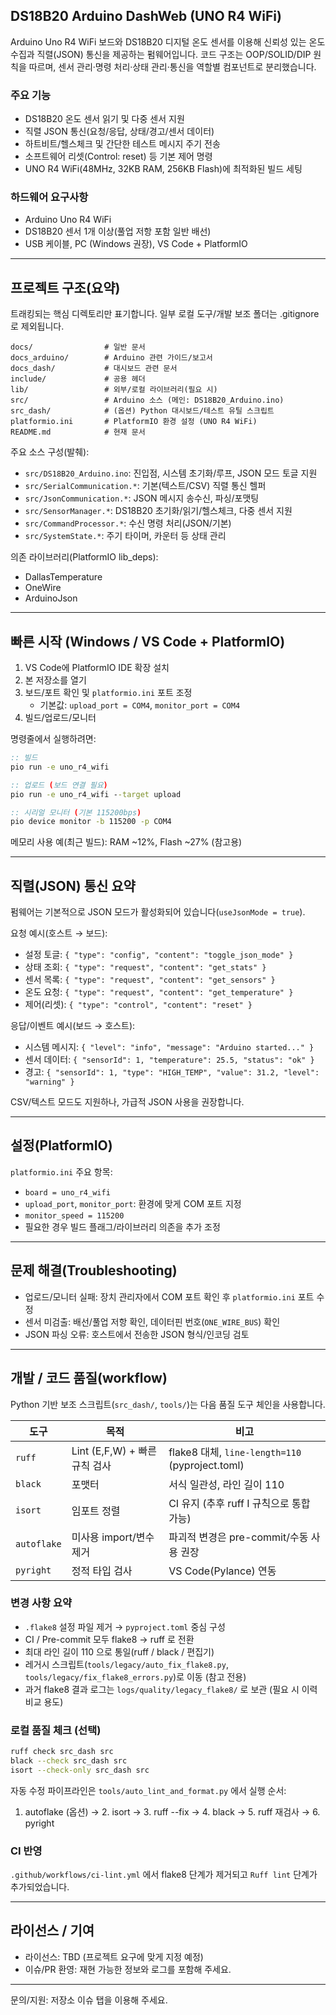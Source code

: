 ## DS18B20 Arduino DashWeb (UNO R4 WiFi)

Arduino Uno R4 WiFi 보드와 DS18B20 디지털 온도 센서를 이용해 신뢰성 있는 온도 수집과 직렬(JSON) 통신을 제공하는 펌웨어입니다. 코드 구조는 OOP/SOLID/DIP 원칙을 따르며, 센서 관리·명령 처리·상태 관리·통신을 역할별 컴포넌트로 분리했습니다.

### 주요 기능
- DS18B20 온도 센서 읽기 및 다중 센서 지원
- 직렬 JSON 통신(요청/응답, 상태/경고/센서 데이터)
- 하트비트/헬스체크 및 간단한 테스트 메시지 주기 전송
- 소프트웨어 리셋(Control: reset) 등 기본 제어 명령
- UNO R4 WiFi(48MHz, 32KB RAM, 256KB Flash)에 최적화된 빌드 세팅

### 하드웨어 요구사항
- Arduino Uno R4 WiFi
- DS18B20 센서 1개 이상(풀업 저항 포함 일반 배선)
- USB 케이블, PC (Windows 권장), VS Code + PlatformIO

---

## 프로젝트 구조(요약)

트래킹되는 핵심 디렉토리만 표기합니다. 일부 로컬 도구/개발 보조 폴더는 .gitignore로 제외됩니다.

```
docs/                # 일반 문서
docs_arduino/        # Arduino 관련 가이드/보고서
docs_dash/           # 대시보드 관련 문서
include/             # 공용 헤더
lib/                 # 외부/로컬 라이브러리(필요 시)
src/                 # Arduino 소스 (메인: DS18B20_Arduino.ino)
src_dash/            # (옵션) Python 대시보드/테스트 유틸 스크립트
platformio.ini       # PlatformIO 환경 설정 (UNO R4 WiFi)
README.md            # 현재 문서
```

주요 소스 구성(발췌):
- `src/DS18B20_Arduino.ino`: 진입점, 시스템 초기화/루프, JSON 모드 토글 지원
- `src/SerialCommunication.*`: 기본(텍스트/CSV) 직렬 통신 헬퍼
- `src/JsonCommunication.*`: JSON 메시지 송수신, 파싱/포맷팅
- `src/SensorManager.*`: DS18B20 초기화/읽기/헬스체크, 다중 센서 지원
- `src/CommandProcessor.*`: 수신 명령 처리(JSON/기본)
- `src/SystemState.*`: 주기 타이머, 카운터 등 상태 관리

의존 라이브러리(PlatformIO lib_deps):
- DallasTemperature
- OneWire
- ArduinoJson

---

## 빠른 시작 (Windows / VS Code + PlatformIO)

1) VS Code에 PlatformIO IDE 확장 설치
2) 본 저장소를 열기
3) 보드/포트 확인 및 `platformio.ini` 포트 조정
	- 기본값: `upload_port = COM4`, `monitor_port = COM4`
4) 빌드/업로드/모니터

명령줄에서 실행하려면:

```bat
:: 빌드
pio run -e uno_r4_wifi

:: 업로드 (보드 연결 필요)
pio run -e uno_r4_wifi --target upload

:: 시리얼 모니터 (기본 115200bps)
pio device monitor -b 115200 -p COM4
```

메모리 사용 예(최근 빌드): RAM ~12%, Flash ~27% (참고용)

---

## 직렬(JSON) 통신 요약

펌웨어는 기본적으로 JSON 모드가 활성화되어 있습니다(`useJsonMode = true`).

요청 예시(호스트 → 보드):
- 설정 토글: `{ "type": "config", "content": "toggle_json_mode" }`
- 상태 조회: `{ "type": "request", "content": "get_stats" }`
- 센서 목록: `{ "type": "request", "content": "get_sensors" }`
- 온도 요청: `{ "type": "request", "content": "get_temperature" }`
- 제어(리셋): `{ "type": "control", "content": "reset" }`

응답/이벤트 예시(보드 → 호스트):
- 시스템 메시지: `{ "level": "info", "message": "Arduino started..." }`
- 센서 데이터: `{ "sensorId": 1, "temperature": 25.5, "status": "ok" }`
- 경고: `{ "sensorId": 1, "type": "HIGH_TEMP", "value": 31.2, "level": "warning" }`

CSV/텍스트 모드도 지원하나, 가급적 JSON 사용을 권장합니다.

---

## 설정(PlatformIO)

`platformio.ini` 주요 항목:
- `board = uno_r4_wifi`
- `upload_port`, `monitor_port`: 환경에 맞게 COM 포트 지정
- `monitor_speed = 115200`
- 필요한 경우 빌드 플래그/라이브러리 의존을 추가 조정

---

## 문제 해결(Troubleshooting)
- 업로드/모니터 실패: 장치 관리자에서 COM 포트 확인 후 `platformio.ini` 포트 수정
- 센서 미검출: 배선/풀업 저항 확인, 데이터핀 번호(`ONE_WIRE_BUS`) 확인
- JSON 파싱 오류: 호스트에서 전송한 JSON 형식/인코딩 검토

---

## 개발 / 코드 품질(workflow)
Python 기반 보조 스크립트(`src_dash/`, `tools/`)는 다음 품질 도구 체인을 사용합니다.

| 도구        | 목적                          | 비고                                            |
| ----------- | ----------------------------- | ----------------------------------------------- |
| `ruff`      | Lint (E,F,W) + 빠른 규칙 검사 | flake8 대체, `line-length=110` (pyproject.toml) |
| `black`     | 포맷터                        | 서식 일관성, 라인 길이 110                      |
| `isort`     | 임포트 정렬                   | CI 유지 (추후 ruff I 규칙으로 통합 가능)        |
| `autoflake` | 미사용 import/변수 제거       | 파괴적 변경은 pre-commit/수동 사용 권장         |
| `pyright`   | 정적 타입 검사                | VS Code(Pylance) 연동                           |

### 변경 사항 요약
* `.flake8` 설정 파일 제거 → `pyproject.toml` 중심 구성
* CI / Pre-commit 모두 flake8 → ruff 로 전환
* 최대 라인 길이 110 으로 통일(ruff / black / 편집기)
* 레거시 스크립트(`tools/legacy/auto_fix_flake8.py`, `tools/legacy/fix_flake8_errors.py`)로 이동 (참고 전용)
* 과거 flake8 결과 로그는 `logs/quality/legacy_flake8/` 로 보관 (필요 시 이력 비교 용도)

### 로컬 품질 체크 (선택)
```bash
ruff check src_dash src
black --check src_dash src
isort --check-only src_dash src
```

자동 수정 파이프라인은 `tools/auto_lint_and_format.py` 에서 실행 순서:
1. autoflake (옵션) → 2. isort → 3. ruff --fix → 4. black → 5. ruff 재검사 → 6. pyright

### CI 반영
`.github/workflows/ci-lint.yml` 에서 flake8 단계가 제거되고 `Ruff lint` 단계가 추가되었습니다.

---

## 라이선스 / 기여
- 라이선스: TBD (프로젝트 요구에 맞게 지정 예정)
- 이슈/PR 환영: 재현 가능한 정보와 로그를 포함해 주세요.

---

문의/지원: 저장소 이슈 탭을 이용해 주세요.